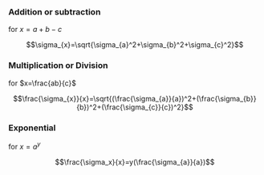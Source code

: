 ### Addition or subtraction
for $x=a+b-c$

$$\sigma_{x}=\sqrt{\sigma_{a}^2+\sigma_{b}^2+\sigma_{c}^2}$$


### Multiplication or Division
for $x=\frac{ab}{c}$

$$\frac{\sigma_{x}}{x}=\sqrt{(\frac{\sigma_{a}}{a})^2+(\frac{\sigma_{b}}{b})^2+(\frac{\sigma_{c}}{c})^2}$$


### Exponential
for $x=a^y$

$$\frac{\sigma_x}{x}=y(\frac{\sigma_{a}}{a})$$